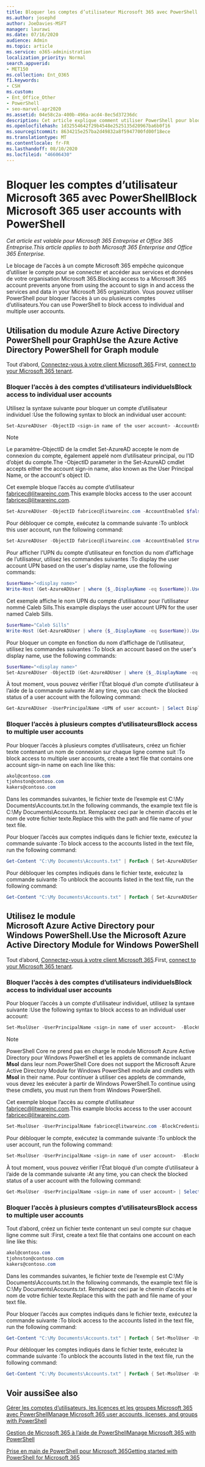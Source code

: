 ```yaml
---
title: Bloquer les comptes d’utilisateur Microsoft 365 avec PowerShell
ms.author: josephd
author: JoeDavies-MSFT
manager: laurawi
ms.date: 07/16/2020
audience: Admin
ms.topic: article
ms.service: o365-administration
localization_priority: Normal
search.appverid:
- MET150
ms.collection: Ent_O365
f1.keywords:
- CSH
ms.custom:
- Ent_Office_Other
- PowerShell
- seo-marvel-apr2020
ms.assetid: 04e58c2a-400b-496a-acd4-8ec5d37236dc
description: Cet article explique comment utiliser PowerShell pour bloquer et débloquer l’accès aux comptes Microsoft 365.
ms.openlocfilehash: 1d32554642f29b4548e2525135d20967ba6b0f16
ms.sourcegitcommit: 8634215e257ba2d49832a8f5947700fd00f18ece
ms.translationtype: MT
ms.contentlocale: fr-FR
ms.lasthandoff: 08/10/2020
ms.locfileid: "46606430"
---
```

# <a name="block-microsoft-365-user-accounts-with-powershell"></a><span data-ttu-id="fb495-103">Bloquer les comptes d’utilisateur Microsoft 365 avec PowerShell</span><span class="sxs-lookup"><span data-stu-id="fb495-103">Block Microsoft 365 user accounts with PowerShell</span></span>

<span data-ttu-id="fb495-104">*Cet article est valable pour Microsoft 365 Entreprise et Office 365 Entreprise.*</span><span class="sxs-lookup"><span data-stu-id="fb495-104">*This article applies to both Microsoft 365 Enterprise and Office 365 Enterprise.*</span></span>

<span data-ttu-id="fb495-105">Le blocage de l’accès à un compte Microsoft 365 empêche quiconque d’utiliser le compte pour se connecter et accéder aux services et données de votre organisation Microsoft 365.</span><span class="sxs-lookup"><span data-stu-id="fb495-105">Blocking access to a Microsoft 365 account prevents anyone from using the account to sign in and access the services and data in your Microsoft 365 organization.</span></span> <span data-ttu-id="fb495-106">Vous pouvez utiliser PowerShell pour bloquer l’accès à un ou plusieurs comptes d’utilisateurs.</span><span class="sxs-lookup"><span data-stu-id="fb495-106">You can use PowerShell to block access to individual and multiple user accounts.</span></span>

## <a name="use-the-azure-active-directory-powershell-for-graph-module"></a><span data-ttu-id="fb495-107">Utilisation du module Azure Active Directory PowerShell pour Graph</span><span class="sxs-lookup"><span data-stu-id="fb495-107">Use the Azure Active Directory PowerShell for Graph module</span></span>

<span data-ttu-id="fb495-108">Tout d’abord, [Connectez-vous à votre client Microsoft 365](connect-to-office-365-powershell.md#connect-with-the-azure-active-directory-powershell-for-graph-module).</span><span class="sxs-lookup"><span data-stu-id="fb495-108">First, [connect to your Microsoft 365 tenant](connect-to-office-365-powershell.md#connect-with-the-azure-active-directory-powershell-for-graph-module).</span></span>
 
### <a name="block-access-to-individual-user-accounts"></a><span data-ttu-id="fb495-109">Bloquer l’accès à des comptes d’utilisateurs individuels</span><span class="sxs-lookup"><span data-stu-id="fb495-109">Block access to individual user accounts</span></span>

<span data-ttu-id="fb495-110">Utilisez la syntaxe suivante pour bloquer un compte d’utilisateur individuel :</span><span class="sxs-lookup"><span data-stu-id="fb495-110">Use the following syntax to block an individual user account:</span></span>
  
```powershell
Set-AzureADUser -ObjectID <sign-in name of the user account> -AccountEnabled $false
```

> [!NOTE]
> <span data-ttu-id="fb495-111">Le paramètre-ObjectID de la cmdlet Set-AzureAD accepte le nom de connexion du compte, également appelé nom d’utilisateur principal, ou l’ID d’objet du compte.</span><span class="sxs-lookup"><span data-stu-id="fb495-111">The -ObjectID parameter in the Set-AzureAD cmdlet accepts either the account sign-in name, also known as the User Principal Name, or the account's object ID.</span></span> 
  
<span data-ttu-id="fb495-112">Cet exemple bloque l’accès au compte d’utilisateur fabricec@litwareinc.com.</span><span class="sxs-lookup"><span data-stu-id="fb495-112">This example blocks access to the user account fabricec@litwareinc.com.</span></span>
  
```powershell
Set-AzureADUser -ObjectID fabricec@litwareinc.com -AccountEnabled $false
```

<span data-ttu-id="fb495-113">Pour débloquer ce compte, exécutez la commande suivante :</span><span class="sxs-lookup"><span data-stu-id="fb495-113">To unblock this user account, run the following command:</span></span>
  
```powershell
Set-AzureADUser -ObjectID fabricec@litwareinc.com -AccountEnabled $true
```

<span data-ttu-id="fb495-114">Pour afficher l’UPN du compte d’utilisateur en fonction du nom d’affichage de l’utilisateur, utilisez les commandes suivantes :</span><span class="sxs-lookup"><span data-stu-id="fb495-114">To display the user account UPN based on the user's display name, use the following commands:</span></span>
  
```powershell
$userName="<display name>"
Write-Host (Get-AzureADUser | where {$_.DisplayName -eq $userName}).UserPrincipalName

```

<span data-ttu-id="fb495-115">Cet exemple affiche le nom UPN du compte d’utilisateur pour l’utilisateur nommé Caleb Sills.</span><span class="sxs-lookup"><span data-stu-id="fb495-115">This example displays the user account UPN for the user named Caleb Sills.</span></span>
  
```powershell
$userName="Caleb Sills"
Write-Host (Get-AzureADUser | where {$_.DisplayName -eq $userName}).UserPrincipalName
```

<span data-ttu-id="fb495-116">Pour bloquer un compte en fonction du nom d’affichage de l’utilisateur, utilisez les commandes suivantes :</span><span class="sxs-lookup"><span data-stu-id="fb495-116">To block an account based on the user's display name, use the following commands:</span></span>
  
```powershell
$userName="<display name>"
Set-AzureADUser -ObjectID (Get-AzureADUser | where {$_.DisplayName -eq $userName}).UserPrincipalName -AccountEnabled $false

```

<span data-ttu-id="fb495-117">À tout moment, vous pouvez vérifier l’État bloqué d’un compte d’utilisateur à l’aide de la commande suivante :</span><span class="sxs-lookup"><span data-stu-id="fb495-117">At any time, you can check the blocked status of a user account with the following command:</span></span>
  
```powershell
Get-AzureADUser -UserPrincipalName <UPN of user account> | Select DisplayName,AccountEnabled
```

### <a name="block-access-to-multiple-user-accounts"></a><span data-ttu-id="fb495-118">Bloquer l’accès à plusieurs comptes d’utilisateurs</span><span class="sxs-lookup"><span data-stu-id="fb495-118">Block access to multiple user accounts</span></span>

<span data-ttu-id="fb495-119">Pour bloquer l’accès à plusieurs comptes d’utilisateurs, créez un fichier texte contenant un nom de connexion sur chaque ligne comme suit :</span><span class="sxs-lookup"><span data-stu-id="fb495-119">To block access to multiple user accounts, create a text file that contains one account sign-in name on each line like this:</span></span>
    
  ```powershell
akol@contoso.com
tjohnston@contoso.com
kakers@contoso.com
  ```

<span data-ttu-id="fb495-120">Dans les commandes suivantes, le fichier texte de l’exemple est C:\My Documents\Accounts.txt.</span><span class="sxs-lookup"><span data-stu-id="fb495-120">In the following commands, the example text file is C:\My Documents\Accounts.txt.</span></span> <span data-ttu-id="fb495-121">Remplacez ceci par le chemin d’accès et le nom de votre fichier texte.</span><span class="sxs-lookup"><span data-stu-id="fb495-121">Replace this with the path and file name of your text file.</span></span>
  
<span data-ttu-id="fb495-122">Pour bloquer l’accès aux comptes indiqués dans le fichier texte, exécutez la commande suivante :</span><span class="sxs-lookup"><span data-stu-id="fb495-122">To block access to the accounts listed in the text file, run the following command:</span></span>
    
```powershell
Get-Content "C:\My Documents\Accounts.txt" | ForEach { Set-AzureADUSer -ObjectID $_ -AccountEnabled $false }
```

<span data-ttu-id="fb495-123">Pour débloquer les comptes indiqués dans le fichier texte, exécutez la commande suivante :</span><span class="sxs-lookup"><span data-stu-id="fb495-123">To unblock the accounts listed in the text file, run the following command:</span></span>
    
```powershell
Get-Content "C:\My Documents\Accounts.txt" | ForEach { Set-AzureADUSer -ObjectID $_ -AccountEnabled $true }
```

## <a name="use-the-microsoft-azure-active-directory-module-for-windows-powershell"></a><span data-ttu-id="fb495-124">Utilisez le module Microsoft Azure Active Directory pour Windows PowerShell.</span><span class="sxs-lookup"><span data-stu-id="fb495-124">Use the Microsoft Azure Active Directory Module for Windows PowerShell</span></span>

<span data-ttu-id="fb495-125">Tout d’abord, [Connectez-vous à votre client Microsoft 365](connect-to-office-365-powershell.md#connect-with-the-microsoft-azure-active-directory-module-for-windows-powershell).</span><span class="sxs-lookup"><span data-stu-id="fb495-125">First, [connect to your Microsoft 365 tenant](connect-to-office-365-powershell.md#connect-with-the-microsoft-azure-active-directory-module-for-windows-powershell).</span></span>
    
### <a name="block-access-to-individual-user-accounts"></a><span data-ttu-id="fb495-126">Bloquer l’accès à des comptes d’utilisateurs individuels</span><span class="sxs-lookup"><span data-stu-id="fb495-126">Block access to individual user accounts</span></span>

<span data-ttu-id="fb495-127">Pour bloquer l’accès à un compte d’utilisateur individuel, utilisez la syntaxe suivante :</span><span class="sxs-lookup"><span data-stu-id="fb495-127">Use the following syntax to block access to an individual user account:</span></span>
  
```powershell
Set-MsolUser -UserPrincipalName <sign-in name of user account>  -BlockCredential $true
```

>[!Note]
><span data-ttu-id="fb495-128">PowerShell Core ne prend pas en charge le module Microsoft Azure Active Directory pour Windows PowerShell et les applets de commande incluant **Msol** dans leur nom.</span><span class="sxs-lookup"><span data-stu-id="fb495-128">PowerShell Core does not support the Microsoft Azure Active Directory Module for Windows PowerShell module and cmdlets with **Msol** in their name.</span></span> <span data-ttu-id="fb495-129">Pour continuer à utiliser ces applets de commande, vous devez les exécuter à partir de Windows PowerShell.</span><span class="sxs-lookup"><span data-stu-id="fb495-129">To continue using these cmdlets, you must run them from Windows PowerShell.</span></span>
>

<span data-ttu-id="fb495-130">Cet exemple bloque l’accès au compte d’utilisateur fabricec@litwareinc.com.</span><span class="sxs-lookup"><span data-stu-id="fb495-130">This example blocks access to the user account fabricec@litwareinc.com.</span></span>
  
```powershell
Set-MsolUser -UserPrincipalName fabricec@litwareinc.com -BlockCredential $true
```

<span data-ttu-id="fb495-131">Pour débloquer le compte, exécutez la commande suivante :</span><span class="sxs-lookup"><span data-stu-id="fb495-131">To unblock the user account, run the following command:</span></span>
  
```powershell
Set-MsolUser -UserPrincipalName <sign-in name of user account>  -BlockCredential $false
```

<span data-ttu-id="fb495-132">À tout moment, vous pouvez vérifier l’État bloqué d’un compte d’utilisateur à l’aide de la commande suivante :</span><span class="sxs-lookup"><span data-stu-id="fb495-132">At any time, you can check the blocked status of a user account with the following command:</span></span>
  
```powershell
Get-MsolUser -UserPrincipalName <sign-in name of user account> | Select DisplayName,BlockCredential
```

### <a name="block-access-to-multiple-user-accounts"></a><span data-ttu-id="fb495-133">Bloquer l’accès à plusieurs comptes d’utilisateurs</span><span class="sxs-lookup"><span data-stu-id="fb495-133">Block access to multiple user accounts</span></span>

<span data-ttu-id="fb495-134">Tout d’abord, créez un fichier texte contenant un seul compte sur chaque ligne comme suit :</span><span class="sxs-lookup"><span data-stu-id="fb495-134">First, create a text file that contains one account on each line like this:</span></span>
    
```powershell
akol@contoso.com
tjohnston@contoso.com
kakers@contoso.com
```

<span data-ttu-id="fb495-135">Dans les commandes suivantes, le fichier texte de l’exemple est C:\My Documents\Accounts.txt.</span><span class="sxs-lookup"><span data-stu-id="fb495-135">In the following commands, the example text file is C:\My Documents\Accounts.txt.</span></span> <span data-ttu-id="fb495-136">Remplacez ceci par le chemin d’accès et le nom de votre fichier texte.</span><span class="sxs-lookup"><span data-stu-id="fb495-136">Replace this with the path and file name of your text file.</span></span>
    
<span data-ttu-id="fb495-137">Pour bloquer l’accès aux comptes indiqués dans le fichier texte, exécutez la commande suivante :</span><span class="sxs-lookup"><span data-stu-id="fb495-137">To block access to the accounts listed in the text file, run the following command:</span></span>
    
  ```powershell
  Get-Content "C:\My Documents\Accounts.txt" | ForEach { Set-MsolUser -UserPrincipalName $_ -BlockCredential $true }
  ```
<span data-ttu-id="fb495-138">Pour débloquer les comptes indiqués dans le fichier texte, exécutez la commande suivante :</span><span class="sxs-lookup"><span data-stu-id="fb495-138">To unblock the accounts listed in the text file, run the following command:</span></span>
    
  ```powershell
  Get-Content "C:\My Documents\Accounts.txt" | ForEach { Set-MsolUser -UserPrincipalName $_ -BlockCredential $false }
  ```

## <a name="see-also"></a><span data-ttu-id="fb495-139">Voir aussi</span><span class="sxs-lookup"><span data-stu-id="fb495-139">See also</span></span>

[<span data-ttu-id="fb495-140">Gérer les comptes d’utilisateurs, les licences et les groupes Microsoft 365 avec PowerShell</span><span class="sxs-lookup"><span data-stu-id="fb495-140">Manage Microsoft 365 user accounts, licenses, and groups with PowerShell</span></span>](manage-user-accounts-and-licenses-with-office-365-powershell.md)
  
[<span data-ttu-id="fb495-141">Gestion de Microsoft 365 à l’aide de PowerShell</span><span class="sxs-lookup"><span data-stu-id="fb495-141">Manage Microsoft 365 with PowerShell</span></span>](manage-office-365-with-office-365-powershell.md)
  
[<span data-ttu-id="fb495-142">Prise en main de PowerShell pour Microsoft 365</span><span class="sxs-lookup"><span data-stu-id="fb495-142">Getting started with PowerShell for Microsoft 365</span></span>](getting-started-with-office-365-powershell.md)
